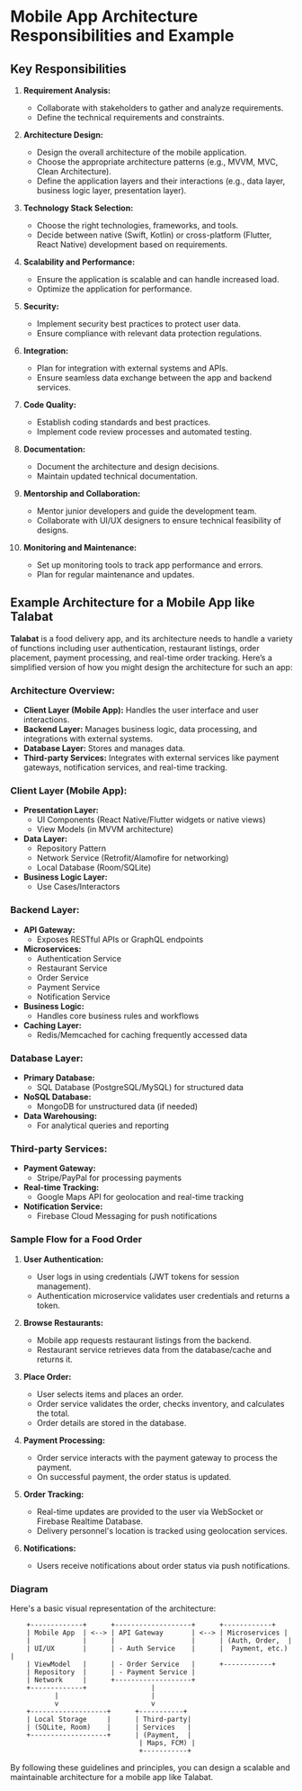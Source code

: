 
# Mobile App Architecture Responsibilities and Example

## Key Responsibilities

1. **Requirement Analysis:**
   - Collaborate with stakeholders to gather and analyze requirements.
   - Define the technical requirements and constraints.

2. **Architecture Design:**
   - Design the overall architecture of the mobile application.
   - Choose the appropriate architecture patterns (e.g., MVVM, MVC, Clean Architecture).
   - Define the application layers and their interactions (e.g., data layer, business logic layer, presentation layer).

3. **Technology Stack Selection:**
   - Choose the right technologies, frameworks, and tools.
   - Decide between native (Swift, Kotlin) or cross-platform (Flutter, React Native) development based on requirements.

4. **Scalability and Performance:**
   - Ensure the application is scalable and can handle increased load.
   - Optimize the application for performance.

5. **Security:**
   - Implement security best practices to protect user data.
   - Ensure compliance with relevant data protection regulations.

6. **Integration:**
   - Plan for integration with external systems and APIs.
   - Ensure seamless data exchange between the app and backend services.

7. **Code Quality:**
   - Establish coding standards and best practices.
   - Implement code review processes and automated testing.

8. **Documentation:**
   - Document the architecture and design decisions.
   - Maintain updated technical documentation.

9. **Mentorship and Collaboration:**
   - Mentor junior developers and guide the development team.
   - Collaborate with UI/UX designers to ensure technical feasibility of designs.

10. **Monitoring and Maintenance:**
    - Set up monitoring tools to track app performance and errors.
    - Plan for regular maintenance and updates.

## Example Architecture for a Mobile App like Talabat

**Talabat** is a food delivery app, and its architecture needs to handle a variety of functions including user authentication, restaurant listings, order placement, payment processing, and real-time order tracking. Here’s a simplified version of how you might design the architecture for such an app:

### Architecture Overview:
   - **Client Layer (Mobile App):** Handles the user interface and user interactions.
   - **Backend Layer:** Manages business logic, data processing, and integrations with external systems.
   - **Database Layer:** Stores and manages data.
   - **Third-party Services:** Integrates with external services like payment gateways, notification services, and real-time tracking.

### Client Layer (Mobile App):
   - **Presentation Layer:**
     - UI Components (React Native/Flutter widgets or native views)
     - View Models (in MVVM architecture)
   - **Data Layer:**
     - Repository Pattern
     - Network Service (Retrofit/Alamofire for networking)
     - Local Database (Room/SQLite)
   - **Business Logic Layer:**
     - Use Cases/Interactors

### Backend Layer:
   - **API Gateway:**
     - Exposes RESTful APIs or GraphQL endpoints
   - **Microservices:**
     - Authentication Service
     - Restaurant Service
     - Order Service
     - Payment Service
     - Notification Service
   - **Business Logic:**
     - Handles core business rules and workflows
   - **Caching Layer:**
     - Redis/Memcached for caching frequently accessed data

### Database Layer:
   - **Primary Database:**
     - SQL Database (PostgreSQL/MySQL) for structured data
   - **NoSQL Database:**
     - MongoDB for unstructured data (if needed)
   - **Data Warehousing:**
     - For analytical queries and reporting

### Third-party Services:
   - **Payment Gateway:**
     - Stripe/PayPal for processing payments
   - **Real-time Tracking:**
     - Google Maps API for geolocation and real-time tracking
   - **Notification Service:**
     - Firebase Cloud Messaging for push notifications

### Sample Flow for a Food Order

1. **User Authentication:**
   - User logs in using credentials (JWT tokens for session management).
   - Authentication microservice validates user credentials and returns a token.

2. **Browse Restaurants:**
   - Mobile app requests restaurant listings from the backend.
   - Restaurant service retrieves data from the database/cache and returns it.

3. **Place Order:**
   - User selects items and places an order.
   - Order service validates the order, checks inventory, and calculates the total.
   - Order details are stored in the database.

4. **Payment Processing:**
   - Order service interacts with the payment gateway to process the payment.
   - On successful payment, the order status is updated.

5. **Order Tracking:**
   - Real-time updates are provided to the user via WebSocket or Firebase Realtime Database.
   - Delivery personnel's location is tracked using geolocation services.

6. **Notifications:**
   - Users receive notifications about order status via push notifications.

### Diagram

Here's a basic visual representation of the architecture:

```plaintext
    +-------------+      +-------------------+      +------------+
    | Mobile App  | <--> | API Gateway       | <--> | Microservices |
    |             |      |                   |      | (Auth, Order,  |
    | UI/UX       |      | - Auth Service    |      |  Payment, etc.) |
    | ViewModel   |      | - Order Service   |      +------------+
    | Repository  |      | - Payment Service |
    | Network     |      +-------------------+
    +-------------+                |
           |                       |
           v                       v
    +-------------------+      +-----------+
    | Local Storage     |      | Third-party|
    | (SQLite, Room)    |      | Services   |
    +-------------------+      | (Payment,  |
                                | Maps, FCM) |
                                +-----------+
```

By following these guidelines and principles, you can design a scalable and maintainable architecture for a mobile app like Talabat.
